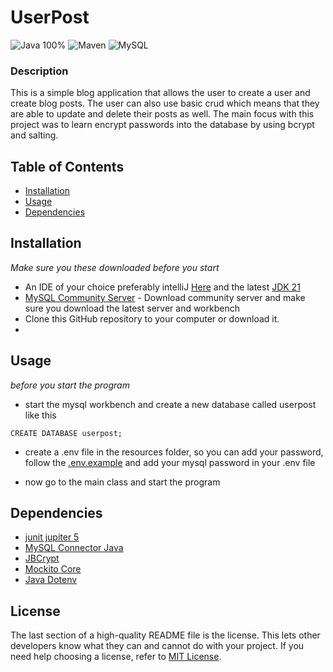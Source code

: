 # UserPost
![Java 100%](https://img.shields.io/badge/Java-100%25-%23E57300)
![Maven](https://img.shields.io/badge/Maven-%238a6ac8?style=for-the-badge&logo=apache-maven&logoColor=white)
![MySQL](https://img.shields.io/badge/MySQL-blue?style=for-the-badge&logo=mysql&logoColor=white)
### Description
This is a simple blog application that allows the user to create a user and create blog posts. The user can also use basic crud which means
that they are able to update and delete their posts as well. The main focus with this project was to learn encrypt passwords into the database by using
bcrypt and salting. 

## Table of Contents

+ [Installation](#installation)
+ [Usage](#usage)
+ [Dependencies](#Dependencies)

## Installation
*Make sure you these downloaded before you start*
+ An IDE of your choice preferably intelliJ [Here](https://www.jetbrains.com/idea/download/#section=windows) and the latest [JDK 21](https://www.oracle.com/se/java/technologies/downloads/)
+  [MySQL Community Server](https://dev.mysql.com/downloads/mysql/) - Download community server and make sure you download the latest server and workbench
+ Clone this GitHub repository to your computer or download it.
+ 
## Usage
*before you start the program*
+ start the mysql workbench and create a new database called userpost like this
```
CREATE DATABASE userpost;
```
+ create a .env file in the resources folder, so you can add your password, follow the [.env.example](src/main/resources/.env.example) and add your mysql password in your .env file

+ now go to the main class and start the program

## Dependencies
+ [junit jupiter 5](https://mvnrepository.com/artifact/org.junit.jupiter/junit-jupiter-api/5.10.0)
+ [MySQL Connector Java](https://mvnrepository.com/artifact/mysql/mysql-connector-java/8.0.33)
+ [JBCrypt ](https://mvnrepository.com/artifact/org.mindrot/jbcrypt/0.4)
+ [Mockito Core](https://mvnrepository.com/artifact/org.mockito/mockito-core/5.6.0)
+ [Java Dotenv](https://mvnrepository.com/artifact/io.github.cdimascio/java-dotenv/5.2.2)

## License

The last section of a high-quality README file is the license. This lets other developers know what they can and cannot do with your project. If you need help choosing a license, refer to [MIT License](https://choosealicense.com/licenses/mit/).